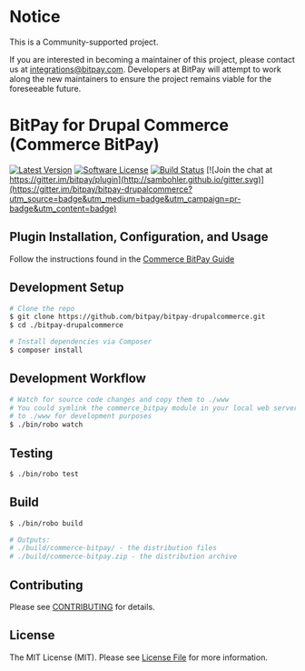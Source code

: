 # Notice

This is a Community-supported project.

If you are interested in becoming a maintainer of this project, please contact us at integrations@bitpay.com. Developers at BitPay will attempt to work along the new maintainers to ensure the project remains viable for the foreseeable future.

# BitPay for Drupal Commerce (Commerce BitPay)

[![Latest Version](https://img.shields.io/github/release/bitpay/bitpay-drupalcommerce.svg?style=flat-square)](https://github.com/bitpay/bitpay-drupalcommerce/releases)
[![Software License](https://img.shields.io/badge/license-MIT-brightgreen.svg?style=flat-square)](LICENSE.md)
[![Build Status](https://travis-ci.org/bitpay/bitpay-drupalcommerce.svg?branch=master)](https://travis-ci.org/bitpay/bitpay-drupalcommerce)
[![Join the chat at https://gitter.im/bitpay/plugin](http://sambohler.github.io/gitter.svg)](https://gitter.im/bitpay/bitpay-drupalcommerce?utm_source=badge&utm_medium=badge&utm_campaign=pr-badge&utm_content=badge)

## Plugin Installation, Configuration, and Usage
Follow the instructions found in the [Commerce BitPay Guide](GUIDE.md)

## Development Setup

``` bash
# Clone the repo
$ git clone https://github.com/bitpay/bitpay-drupalcommerce.git
$ cd ./bitpay-drupalcommerce

# Install dependencies via Composer
$ composer install
```

## Development Workflow

``` bash
# Watch for source code changes and copy them to ./www
# You could symlink the commerce_bitpay module in your local web server
# to ./www for development purposes
$ ./bin/robo watch
```

## Testing

``` bash
$ ./bin/robo test
```

## Build

``` bash
$ ./bin/robo build

# Outputs:
# ./build/commerce-bitpay/ - the distribution files
# ./build/commerce-bitpay.zip - the distribution archive
```

## Contributing

Please see [CONTRIBUTING](CONTRIBUTING.md) for details.

## License

The MIT License (MIT). Please see [License File](LICENSE.md) for more information.
